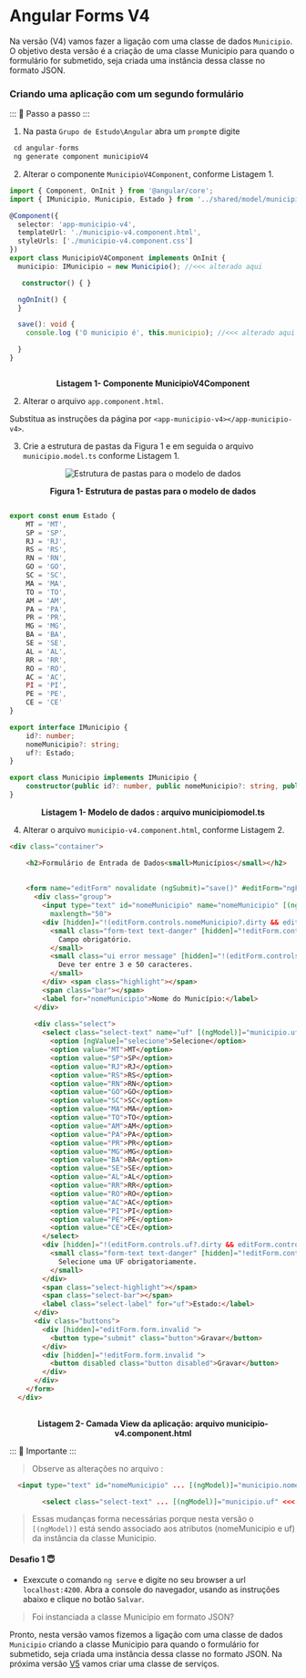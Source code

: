 # Angular Forms V4

Na  versão (V4) vamos fazer a ligação com uma classe de dados `Municipio`.
O objetivo desta versão é a criação de uma classe Municipio para quando o formulário for submetido, seja criada uma instância dessa classe no formato JSON.

### Criando uma aplicação com um segundo formulário

::: :walking: Passo a passo :::  

1. Na pasta `Grupo de Estudo\Angular` abra um `prompt`e digite


```java
 cd angular-forms
 ng generate component municipioV4 
```


2. Alterar o componente  `MunicipioV4Component`, conforme Listagem 1.

```typescript
import { Component, OnInit } from '@angular/core';
import { IMunicipio, Municipio, Estado } from '../shared/model/municipio.model'; //<<< alterado aqui

@Component({
  selector: 'app-municipio-v4',
  templateUrl: './municipio-v4.component.html',
  styleUrls: ['./municipio-v4.component.css']
})
export class MunicipioV4Component implements OnInit {
  municipio: IMunicipio = new Municipio(); //<<< alterado aqui

   constructor() { }

  ngOnInit() {
  }

  save(): void {
    console.log ('O municipio é', this.municipio); //<<< alterado aqui

  }
}



````

<p align="center">
   <strong>Listagem 1- Componente MunicipioV4Component</strong> 
</p>

2. Alterar o arquivo  `app.component.html`.



Substitua as instruções da página por `<app-municipio-v4></app-municipio-v4>`. 

3. Crie a estrutura de pastas da Figura 1 e em seguida o arquivo `municipio.model.ts` conforme Listagem 1.


<p align="center">
  <img src="imagens/EstruturaPastasModelo.png" alt="Estrutura de pastas para o modelo de dados">
</p>

<p align="center">
   <strong>Figura 1- Estrutura de pastas para o modelo de dados</strong> 
</p>


```typescript 

export const enum Estado {
    MT = 'MT',
    SP = 'SP',
    RJ = 'RJ',
    RS = 'RS',
    RN = 'RN',
    GO = 'GO',
    SC = 'SC',
    MA = 'MA',
    TO = 'TO',
    AM = 'AM',
    PA = 'PA',
    PR = 'PR',
    MG = 'MG',
    BA = 'BA',
    SE = 'SE',
    AL = 'AL',
    RR = 'RR',
    RO = 'RO',
    AC = 'AC',
    PI = 'PI',
    PE = 'PE',
    CE = 'CE'
}

export interface IMunicipio {
    id?: number;
    nomeMunicipio?: string;
    uf?: Estado;
}

export class Municipio implements IMunicipio {
    constructor(public id?: number, public nomeMunicipio?: string, public uf?: Estado) {}
}

```

<p align="center">
   <strong>Listagem 1- Modelo de dados : arquivo municipiomodel.ts</strong> 
</p>

4. Alterar o arquivo  `municipio-v4.component.html`, conforme Listagem 2.

```html
<div class="container">

    <h2>Formulário de Entrada de Dados<small>Municípios</small></h2>
  
  
    <form name="editForm" novalidate (ngSubmit)="save()" #editForm="ngForm">
      <div class="group">
        <input type="text" id="nomeMunicipio" name="nomeMunicipio" [(ngModel)]="municipio.nomeMunicipio" required minlength="3"
          maxlength="50">
        <div [hidden]="!(editForm.controls.nomeMunicipio?.dirty && editForm.controls.nomeMunicipio?.invalid)">
          <small class="form-text text-danger" [hidden]="!editForm.controls.nomeMunicipio?.errors?.required">
            Campo obrigatório.
          </small>
          <small class="ui error message" [hidden]="!(editForm.controls.nomeMunicipio?.dirty && editForm.controls.nomeMunicipio?.invalid)">
            Deve ter entre 3 e 50 caracteres.
          </small>
        </div> <span class="highlight"></span>
        <span class="bar"></span>
        <label for="nomeMunicipio">Nome do Município:</label>
      </div>
  
      <div class="select">
        <select class="select-text" name="uf" [(ngModel)]="municipio.uf" id="field_uf" required>
          <option [ngValue]="selecione">Selecione</option>
          <option value="MT">MT</option>
          <option value="SP">SP</option>
          <option value="RJ">RJ</option>
          <option value="RS">RS</option>
          <option value="RN">RN</option>
          <option value="GO">GO</option>
          <option value="SC">SC</option>
          <option value="MA">MA</option>
          <option value="TO">TO</option>
          <option value="AM">AM</option>
          <option value="PA">PA</option>
          <option value="PR">PR</option>
          <option value="MG">MG</option>
          <option value="BA">BA</option>
          <option value="SE">SE</option>
          <option value="AL">AL</option>
          <option value="RR">RR</option>
          <option value="RO">RO</option>
          <option value="AC">AC</option>
          <option value="PI">PI</option>
          <option value="PE">PE</option>
          <option value="CE">CE</option>
        </select>
        <div [hidden]="!(editForm.controls.uf?.dirty && editForm.controls.uf?.invalid)">
          <small class="form-text text-danger" [hidden]="!editForm.controls.uf?.errors?.required">
            Selecione uma UF obrigatoriamente.
          </small>
        </div>
        <span class="select-highlight"></span>
        <span class="select-bar"></span>
        <label class="select-label" for="uf">Estado:</label>
      </div>
      <div class="buttons">
        <div [hidden]="editForm.form.invalid ">
          <button type="submit" class="button">Gravar</button>
        </div>
        <div [hidden]="!editForm.form.invalid ">
          <button disabled class="button disabled">Gravar</button>
        </div>
      </div>
    </form>
  </div>
  
```
<p align="center">
   <strong>Listagem 2- Camada View da aplicação: arquivo municipio-v4.component.html</strong> 
</p>

::: :pushpin: Importante :::

> Observe as alterações no arquivo :

```html
  <input type="text" id="nomeMunicipio" ... [(ngModel)]="municipio.nomeMunicipio" <<< Alterado aqui 
```

```html
        <select class="select-text" ... [(ngModel)]="municipio.uf" <<< Alterado aqui
```

> Essas mudanças forma necessárias porque nesta versão o `[(ngModel)]` está sendo associado aos atributos (nomeMunicipio e uf) da instância da classe Municipio.



#### Desafio 1 :innocent: 
 
- Exexcute o comando `ng serve` e digite no seu browser a url  `localhost:4200`. 
Abra a console do navegador, usando as instruções abaixo e clique no botão `Salvar`.

> Foi instanciada a classe Município em formato JSON?


Pronto, nesta  versão vamos fizemos a ligação com uma classe de dados `Municipio`
criando a classe Municipio para quando o formulário for submetido, seja criada uma instância dessa classe no formato JSON. Na próxima versão [V5](README.V5.md)  vamos criar uma classe de serviços.
